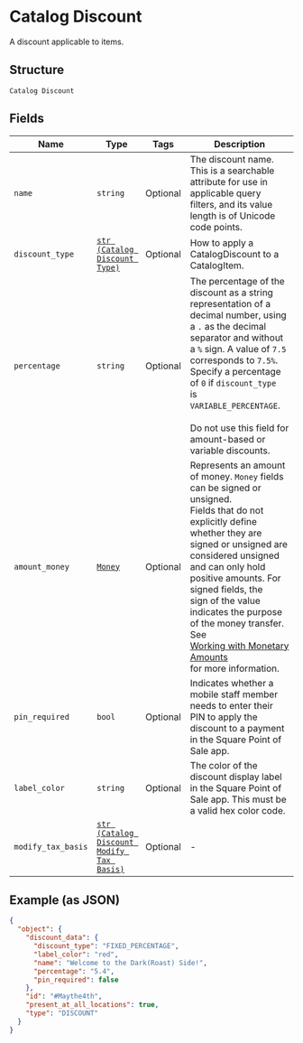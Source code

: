 
# Catalog Discount

A discount applicable to items.

## Structure

`Catalog Discount`

## Fields

| Name | Type | Tags | Description |
|  --- | --- | --- | --- |
| `name` | `string` | Optional | The discount name. This is a searchable attribute for use in applicable query filters, and its value length is of Unicode code points. |
| `discount_type` | [`str (Catalog Discount Type)`](/doc/models/catalog-discount-type.md) | Optional | How to apply a CatalogDiscount to a CatalogItem. |
| `percentage` | `string` | Optional | The percentage of the discount as a string representation of a decimal number, using a `.` as the decimal<br>separator and without a `%` sign. A value of `7.5` corresponds to `7.5%`. Specify a percentage of `0` if `discount_type`<br>is `VARIABLE_PERCENTAGE`.<br><br>Do not use this field for amount-based or variable discounts. |
| `amount_money` | [`Money`](/doc/models/money.md) | Optional | Represents an amount of money. `Money` fields can be signed or unsigned.<br>Fields that do not explicitly define whether they are signed or unsigned are<br>considered unsigned and can only hold positive amounts. For signed fields, the<br>sign of the value indicates the purpose of the money transfer. See<br>[Working with Monetary Amounts](https://developer.squareup.com/docs/build-basics/working-with-monetary-amounts)<br>for more information. |
| `pin_required` | `bool` | Optional | Indicates whether a mobile staff member needs to enter their PIN to apply the<br>discount to a payment in the Square Point of Sale app. |
| `label_color` | `string` | Optional | The color of the discount display label in the Square Point of Sale app. This must be a valid hex color code. |
| `modify_tax_basis` | [`str (Catalog Discount Modify Tax Basis)`](/doc/models/catalog-discount-modify-tax-basis.md) | Optional | - |

## Example (as JSON)

```json
{
  "object": {
    "discount_data": {
      "discount_type": "FIXED_PERCENTAGE",
      "label_color": "red",
      "name": "Welcome to the Dark(Roast) Side!",
      "percentage": "5.4",
      "pin_required": false
    },
    "id": "#Maythe4th",
    "present_at_all_locations": true,
    "type": "DISCOUNT"
  }
}
```

